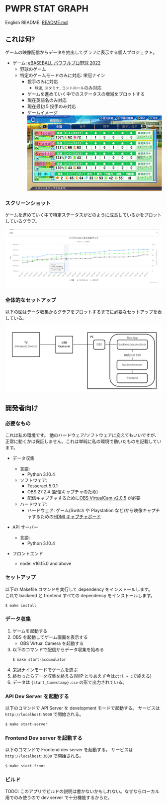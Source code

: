 # PWPR STAT GRAPH

English README: [README.md](README.md)

## これは何?

ゲームの映像配信からデータを抽出してグラフに表示する個人プロジェクト。

- ゲーム: [eBASEBALL パワフルプロ野球 2022](https://www.konami.com/pawa/2022/)
  - 野球のゲーム
  - 特定のゲームモードのみに対応: 栄冠ナイン
    - 投手のみに対応
      - `球速`, `スタミナ`, `コントロール`のみ対応
    - ゲームを進めていく中でのステータスの増減をプロットする
    - 現在英語名のみ対応
    - 現在最初 5 投手のみ対応
    - ゲームイメージ
      ![gameplay-screenshot](/.github/readme/images/gameplay.jpg)

### スクリーンショット

ゲームを進めていく中で特定ステータスがどのように成長しているかをプロットしているグラフ。

![app-screenshot](/.github/readme/images/screenshot.png)

### 全体的なセットアップ

以下の図はデータ収集からグラフをプロットするまでに必要なセットアップを表している。

![entire-setup](/.github/readme/images/setup.jpg)

## 開発者向け

### 必要なもの

これは私の環境です。
他のハードウェア/ソフトウェアに変えてもいいですが、正常に動くかは保証しません。これは単純に私の環境で動いたものを記載しています。

- データ収集

  - 言語:
    - Python 3.10.4
  - ソフトウェア:
    - Tesseract 5.0.1
    - OBS 27.2.4 (配信キャプチャのため)
    - 配信キャプチャするために[OBS VirtualCam v2.0.5](https://obsproject.com/forum/resources/obs-virtualcam.949/) が必要
  - ハードウェア:
    - ハードウェア: ゲーム(Switch や Playstation など)から映像キャプチャするための[HDMI キャプチャボード](https://www.amazon.co.jp/gp/product/B089GZ4N48)

- API サーバー

  - 言語:
    - Python 3.10.4

- フロントエンド
  - node: v16.15.0 and above

### セットアップ

以下の Makefile コマンドを実行して dependency をインストールします。  
これで backend と frontend すべての dependency をインストールします。

```bash
$ make install
```

### データ収集

1. ゲームを起動する
1. OBS を起動してゲーム画面を表示する
   - OBS Virtual Camera を起動する
1. 以下のコマンドで配信からデータ収集を始める
   ```bash
   $ make start-accumulator
   ```
1. 栄冠ナインモードでゲームを遊ぶ
1. 終わったらデータ収集を終える(WIP:とりあえず今は`ctrl + c`で終える)
1. データは `{start_timestamp}.csv` の形で出力されている。

### API Dev Server を起動する

以下のコマンドで API Server を development モードで起動する。
サービスは `http://localhost:5000` で開始される。

```bash
$ make start-server
```

### Frontend Dev server を起動する

以下のコマンドで Frontend dev server を起動する。
サービスは `http://localhost:3000` で開始される。

```bash
$ make start-front
```

### ビルド

TODO: このアプリでビルドの説明は書かないかもしれない。なぜならローカル用でのみ使うので dev server で十分機能するからだ。
